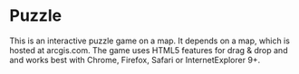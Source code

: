 Puzzle
======

This is an interactive puzzle game on a map. It depends on a map, which is hosted at arcgis.com.
The game uses HTML5 features for drag & drop and and works best with Chrome, Firefox, Safari or InternetExplorer 9+.